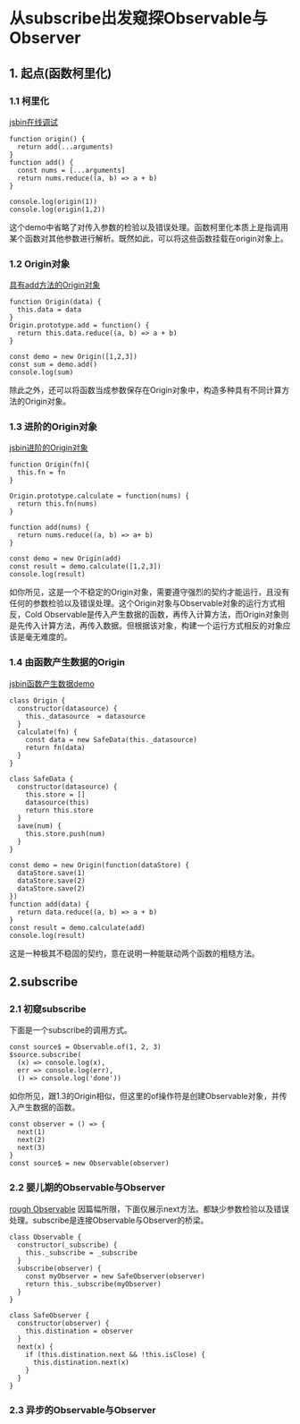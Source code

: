 # 从subscribe出发窥探Observable与Observer
## 1. 起点(函数柯里化)
### 1.1 柯里化
[jsbin在线调试](https://jsbin.com/jivodadoga/1/edit?js,console)
```
function origin() {
  return add(...arguments)
}
function add() {
  const nums = [...arguments]
  return nums.reduce((a, b) => a + b)
}

console.log(origin(1))
console.log(origin(1,2))
```
这个demo中省略了对传入参数的检验以及错误处理。函数柯里化本质上是指调用某个函数对其他参数进行解析。既然如此，可以将这些函数挂载在origin对象上。
### 1.2 Origin对象
[具有add方法的Origin对象](https://jsbin.com/quzelorexu/2/edit?js,console)
```
function Origin(data) {
  this.data = data
}
Origin.prototype.add = function() {
  return this.data.reduce((a, b) => a + b)
}

const demo = new Origin([1,2,3])
const sum = demo.add()
console.log(sum)
```
除此之外，还可以将函数当成参数保存在Origin对象中，构造多种具有不同计算方法的Origin对象。
### 1.3 进阶的Origin对象
[jsbin进阶的Origin对象](https://jsbin.com/zaquqaxuko/1/edit?js,console)
```
function Origin(fn){
  this.fn = fn
}

Origin.prototype.calculate = function(nums) {
  return this.fn(nums)
}

function add(nums) {
  return nums.reduce((a, b) => a+ b)
}

const demo = new Origin(add)
const result = demo.calculate([1,2,3])
console.log(result)
```
如你所见，这是一个不稳定的Origin对象，需要遵守强烈的契约才能运行，且没有任何的参数检验以及错误处理。这个Origin对象与Observable对象的运行方式相反，Cold Observable是传入产生数据的函数，再传入计算方法，而Origin对象则是先传入计算方法，再传入数据。但根据该对象，构建一个运行方式相反的对象应该是毫无难度的。

### 1.4 由函数产生数据的Origin
[jsbin函数产生数据demo](https://jsbin.com/zaquqaxuko/4/edit?js,console)
```
class Origin {
  constructor(datasource) {
    this._datasource  = datasource
  }
  calculate(fn) {
    const data = new SafeData(this._datasource)
    return fn(data)
  }
}

class SafeData {
  constructor(datasource) {
    this.store = []
    datasource(this)
    return this.store
  }
  save(num) {
    this.store.push(num)
  }
}

const demo = new Origin(function(dataStore) {
  dataStore.save(1)
  dataStore.save(2)
  dataStore.save(2)
})
function add(data) {
  return data.reduce((a, b) => a + b)
}
const result = demo.calculate(add)
console.log(result)
```
这是一种极其不稳固的契约，意在说明一种能联动两个函数的粗糙方法。

## 2.subscribe
### 2.1 初窥subscribe
下面是一个subscribe的调用方式。
```
const source$ = Observable.of(1, 2, 3)
$source.subscribe(
  (x) => console.log(x), 
  err => console.log(err), 
  () => console.log('done'))
```
如你所见，跟1.3的Origin相似，但这里的of操作符是创建Observable对象，并传入产生数据的函数。
```
const observer = () => {
  next(1)
  next(2)
  next(3)
}
const source$ = new Observable(observer)
```

### 2.2 婴儿期的Observable与Observer
[rough Observable](https://jsbin.com/jifulezoto/3/edit?js,console)
因篇幅所限，下面仅展示next方法。都缺少参数检验以及错误处理。subscribe是连接Observable与Observer的桥梁。
```
class Observable {
  constructor(_subscribe) {
    this._subscribe = _subscribe
  }
  subscribe(observer) {
    const myObserver = new SafeObserver(observer)
    return this._subscribe(myObserver)
  }
}

class SafeObserver {
  constructor(observer) {
    this.distination = observer
  }
  next(x) {
    if (this.distination.next && !this.isClose) {
      this.distination.next(x)
    }
  }
}
```
### 2.3 异步的Observable与Observer